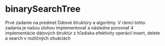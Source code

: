 # binarySearchTree
Prvé zadanie na predmet Dátové štruktúry a algoritmy. V rámci tohto zadania je našou úlohou implementovať a následne porovnať 4 implementácie dátových štruktúr z hľadiska efektivity operácií insert, delete a search v rozličných situáciách
